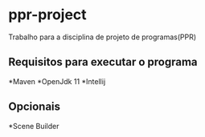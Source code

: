 # ppr-project
Trabalho para a disciplina de projeto de programas(PPR)


## Requisitos para executar o programa
*Maven
*OpenJdk 11
*Intellij

## Opcionais
*Scene Builder
